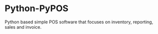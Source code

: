 # Python-PyPOS
Python based simple POS software that focuses on inventory, reporting, sales and invoice.
